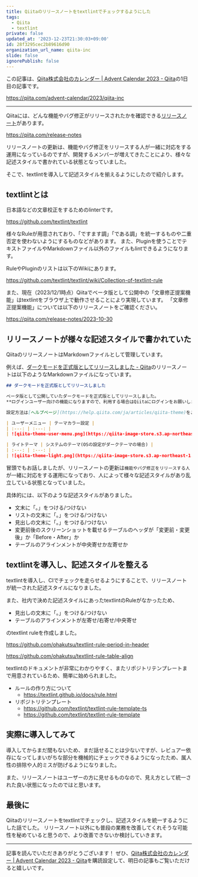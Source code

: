 ```yaml
---
title: Qiitaのリリースノートをtextlintでチェックするようにした
tags:
  - Qiita
  - textlint
private: false
updated_at: '2023-12-23T21:30:03+09:00'
id: 28f3295cec2b89616d90
organization_url_name: qiita-inc
slide: false
ignorePublish: false
---
```


この記事は、[Qiita株式会社のカレンダー | Advent Calendar 2023 - Qiita](https://qiita.com/advent-calendar/2023/qiita-inc)の1日目の記事です。

https://qiita.com/advent-calendar/2023/qiita-inc

---

Qiitaには、どんな機能やバグ修正がリリースされたかを確認できる[リリースノート](https://qiita.com/release-notes)があります。

https://qiita.com/release-notes

リリースノートの更新は、機能やバグ修正をリリースする人が一緒に対応をする運用になっているのですが、開発するメンバーが増えてきたことにより、様々な記述スタイルで書かれている状態となっていました。

そこで、textlintを導入して記述スタイルを揃えるようにしたので紹介します。

## textlintとは

日本語などの文章校正をするためのlinterです。

https://github.com/textlint/textlint

様々なRuleが用意されており、「ですます調」「である調」を統一するものや二重否定を使わないようにするものなどがあります。
また、Pluginを使うことでテキストファイルやMarkdownファイル以外のファイルもlintできるようになります。

RuleやPluginのリストは以下のWikiにあります。

https://github.com/textlint/textlint/wiki/Collection-of-textlint-rule

また、現在（2023/12/1時点）Qiitaでベータ版として公開中の「文章修正提案機能」はtextlintをブラウザ上で動作させることにより実現しています。
「文章修正提案機能」については以下のリリースノートをご確認ください。

https://qiita.com/release-notes/2023-10-30

## リリースノートが様々な記述スタイルで書かれていた

QiitaのリリースノートはMarkdownファイルとして管理しています。

例えば、[ダークモードを正式版としてリリースしました - Qiita](https://qiita.com/release-notes/2023-09-08)のリリースノートは以下のようなMarkdownファイルになっています。

```md:2023-09-08.md
## ダークモードを正式版としてリリースしました

ベータ版として公開していたダークモードを正式版としてリリースしました。
**ログインユーザー向けの機能になりますので、利用する場合はQiitaにログインをお願いします。**

設定方法は[ヘルプページ](https://help.qiita.com/ja/articles/qiita-theme)をご覧ください。

| ユーザーメニュー | テーマカラー設定 |
| :---: | :---: |
| ![qiita-theme-user-menu.png](https://qiita-image-store.s3.ap-northeast-1.amazonaws.com/0/88/c52c31d6-7bf2-4029-9b77-955ea628feb3.png) | ![qiita-theme-user-menu-theme.png](https://qiita-image-store.s3.ap-northeast-1.amazonaws.com/0/88/67958a47-868b-6049-cadb-c8406679b9d8.png) |

| ライトテーマ | システムのテーマ(OSの設定がダークテーマの場合) |
| :---: | :---: |
| ![qiita-theme-light.png](https://qiita-image-store.s3.ap-northeast-1.amazonaws.com/0/88/19c8819b-0dc7-33db-3bd9-9088fdb09396.png) | ![qiita-theme-dark.png](https://qiita-image-store.s3.ap-northeast-1.amazonaws.com/0/88/488afa03-ecf7-a370-8110-d2395be2dfc3.png) |
```

冒頭でもお話しましたが、リリースノートの更新は`機能やバグ修正をリリースする人`が一緒に対応をする運用になっており、人によって様々な記述スタイルがあり乱立している状態となっていました。

具体的には、以下のような記述スタイルがありました。

- 文末に「。」をつける/つけない
- リストの文末に「。」をつける/つけない
- 見出しの文末に「。」をつける/つけない
- 変更前後のスクリーンショットを載せるテーブルのヘッダが「変更前・変更後」か「Before・After」か
- テーブルのアラインメントが中央寄せか左寄せか

## textlintを導入し、記述スタイルを整える

textlintを導入し、CIでチェックを走らせるようにすることで、リリースノートが統一された記述スタイルになりました。

また、社内で決めた記述スタイルにあったtextlintのRuleがなかったため、

- 見出しの文末に「。」をつける/つけない
- テーブルのアラインメントが左寄せ/右寄せ/中央寄せ

のtextlint ruleを作成しました。

https://github.com/ohakutsu/textlint-rule-period-in-header

https://github.com/ohakutsu/textlint-rule-table-align

textlintのドキュメントが非常にわかりやすく、またリポジトリテンプレートまで用意されているため、簡単に始められました。

- ルールの作り方について
  - https://textlint.github.io/docs/rule.html
- リポジトリテンプレート
  - https://github.com/textlint/textlint-rule-template-ts
  - https://github.com/textlint/textlint-rule-template

## 実際に導入してみて

導入してからまだ間もないため、まだ話せることは少ないですが、レビュアー依存になってしまいがちな部分を機械的にチェックできるようになったため、属人性の排除や人的ミスが防げるようになりました。

また、リリースノートはユーザーの方に見せるものなので、見え方として統一された良い状態になったのではと思います。

## 最後に

Qiitaのリリースノートをtextlintでチェックし、記述スタイルを統一するようにした話でした。
リリースノート以外にも普段の業務を改善してくれそうな可能性を秘めていると思うので、より改善できないか検討していきます。

---

記事を読んでいただきありがとうございます！
ぜひ、[Qiita株式会社のカレンダー | Advent Calendar 2023 - Qiita](https://qiita.com/advent-calendar/2023/qiita-inc)を購読設定して、明日の記事もご覧いただけると嬉しいです。
